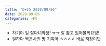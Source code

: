 ```yaml
---
title: "D+25 2020/09/06"
date: 2020-09-06
categories: 사랑
---
```

- 자기야 일 잘다녀와용! ㅠㅠ 잘 참고 있어볼께요잉!
- 일하다 찍은사진 짱 기여어 ㅎㅎㅎㅎ 바로 저장이닷 
